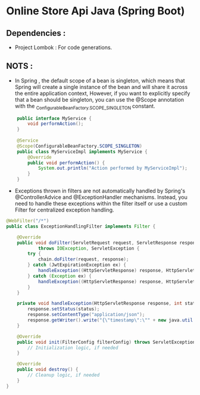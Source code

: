 # Online Store Api Java (Spring Boot)

## Dependencies :

* Project Lombok : For code generations.


## NOTS :
* In Spring , the default scope of a bean is singleton, which means that Spring will create a single instance of the
  bean and will share it across the entire application context, However, if you want to explicitly specify that a bean
  should be singleton, you can use the @Scope annotation with the <sub> ConfigurableBeanFactory.SCOPE_SINGLETON </sub>
  constant.

```Java
    public interface MyService {
        void performAction();
    }
    
    @Service
    @Scope(ConfigurableBeanFactory.SCOPE_SINGLETON) 
    public class MyServiceImpl implements MyService {
        @Override
        public void performAction() {
            System.out.println("Action performed by MyServiceImpl");
        }
    }

```
* Exceptions thrown in filters are not automatically handled by Spring's @ControllerAdvice and @ExceptionHandler mechanisms. Instead, you need to handle these exceptions within the filter itself or use a custom Filter for centralized exception handling.

```Java
@WebFilter("/*")
public class ExceptionHandlingFilter implements Filter {

    @Override
    public void doFilter(ServletRequest request, ServletResponse response, FilterChain chain)
            throws IOException, ServletException {
        try {
            chain.doFilter(request, response);
        } catch (JwtExpirationException ex) {
            handleException((HttpServletResponse) response, HttpServletResponse.SC_UNAUTHORIZED, ex.getMessage());
        } catch (Exception ex) {
            handleException((HttpServletResponse) response, HttpServletResponse.SC_INTERNAL_SERVER_ERROR, "Internal Server Error");
        }
    }

    private void handleException(HttpServletResponse response, int status, String message) throws IOException {
        response.setStatus(status);
        response.setContentType("application/json");
        response.getWriter().write("{\"timestamp\":\"" + new java.util.Date() + "\", \"message\":\"" + message + "\", \"details\":\"\"}");
    }

    @Override
    public void init(FilterConfig filterConfig) throws ServletException {
        // Initialization logic, if needed
    }

    @Override
    public void destroy() {
        // Cleanup logic, if needed
    }
}
```